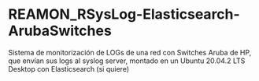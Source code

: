 # REAMON_RSysLog-Elasticsearch-ArubaSwitches
Sistema de monitorización de LOGs de una red con Switches Aruba de HP, que envían sus logs al syslog server, montado en un Ubuntu 20.04.2 LTS Desktop con Elasticsearch (si quiere)
